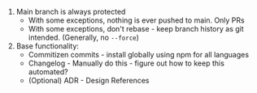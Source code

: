 
1. Main branch is always protected
    - With some exceptions, nothing is ever pushed to main. Only PRs
    - With some exceptions, don't rebase - keep branch history as git intended. (Generally, no `--force`)
2. Base functionality:
    - Commitizen commits - install globally using npm for all languages
    - Changelog - Manually do this - figure out how to keep this automated?
    - (Optional) ADR - Design References